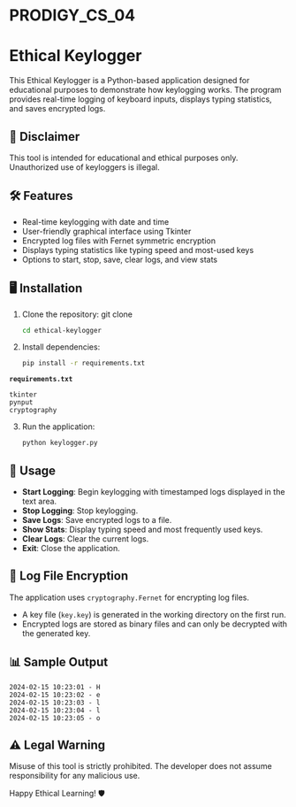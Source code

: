 # PRODIGY_CS_04
# Ethical Keylogger

This Ethical Keylogger is a Python-based application designed for educational purposes to demonstrate how keylogging works. The program provides real-time logging of keyboard inputs, displays typing statistics, and saves encrypted logs.

## 🚨 Disclaimer
This tool is intended for educational and ethical purposes only. Unauthorized use of keyloggers is illegal.

## 🛠️ Features
- Real-time keylogging with date and time
- User-friendly graphical interface using Tkinter
- Encrypted log files with Fernet symmetric encryption
- Displays typing statistics like typing speed and most-used keys
- Options to start, stop, save, clear logs, and view stats

## 🖥️ Installation

1. Clone the repository:
   git clone
   
   ```bash
   cd ethical-keylogger
   ```

3. Install dependencies:
   ```bash
   pip install -r requirements.txt
   ```

**`requirements.txt`**
```
tkinter
pynput
cryptography
```

3. Run the application:
   ```bash
   python keylogger.py
   ```

## 🧩 Usage

- **Start Logging**: Begin keylogging with timestamped logs displayed in the text area.
- **Stop Logging**: Stop keylogging.
- **Save Logs**: Save encrypted logs to a file.
- **Show Stats**: Display typing speed and most frequently used keys.
- **Clear Logs**: Clear the current logs.
- **Exit**: Close the application.

## 📂 Log File Encryption
The application uses `cryptography.Fernet` for encrypting log files.
- A key file (`key.key`) is generated in the working directory on the first run.
- Encrypted logs are stored as binary files and can only be decrypted with the generated key.

## 📊 Sample Output
```
2024-02-15 10:23:01 - H
2024-02-15 10:23:02 - e
2024-02-15 10:23:03 - l
2024-02-15 10:23:04 - l
2024-02-15 10:23:05 - o
```

## ⚠️ Legal Warning
Misuse of this tool is strictly prohibited. The developer does not assume responsibility for any malicious use.

Happy Ethical Learning! 🛡️

